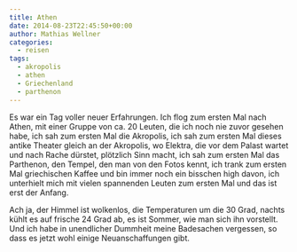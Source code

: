 ```yaml
---
title: Athen
date: 2014-08-23T22:45:50+00:00
author: Mathias Wellner
categories:
  - reisen
tags:
  - akropolis
  - athen
  - Griechenland
  - parthenon
---
```

Es war ein Tag voller neuer Erfahrungen. Ich flog zum ersten Mal nach Athen, mit einer Gruppe von ca. 20 Leuten, die ich noch nie zuvor gesehen habe, ich sah zum ersten Mal die Akropolis, ich sah zum ersten Mal dieses antike Theater gleich an der Akropolis, wo Elektra, die vor dem Palast wartet und nach Rache dürstet, plötzlich Sinn macht, ich sah zum ersten Mal das Parthenon, den Tempel, den man von den Fotos kennt, ich trank zum ersten Mal griechischen Kaffee und bin immer noch ein bisschen high davon, ich unterhielt mich mit vielen spannenden Leuten zum ersten Mal und das ist erst der Anfang. 

Ach ja, der Himmel ist wolkenlos, die Temperaturen um die 30 Grad, nachts kühlt es auf frische 24 Grad ab, es ist Sommer, wie man sich ihn vorstellt. Und ich habe in unendlicher Dummheit meine Badesachen vergessen, so dass es jetzt wohl einige Neuanschaffungen gibt.